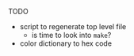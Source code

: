 TODO
* script to regenerate top level file
  * is time to look into `make`?
* color dictionary to hex code
